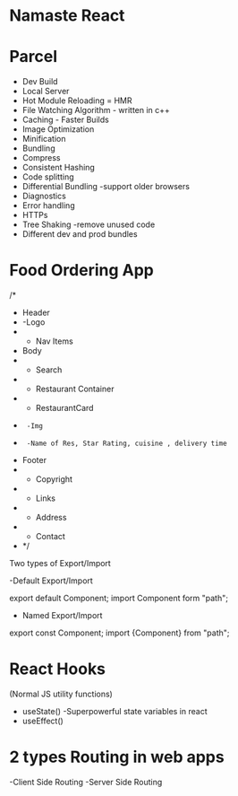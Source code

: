# Namaste React

# Parcel

- Dev Build
- Local Server
- Hot Module Reloading = HMR
- File Watching Algorithm - written in c++
- Caching - Faster Builds
- Image Optimization
- Minification
- Bundling
- Compress
- Consistent Hashing
- Code splitting
- Differential Bundling -support older browsers
- Diagnostics
- Error handling
- HTTPs
- Tree Shaking -remove unused code
- Different dev and prod bundles

# Food Ordering App

/\*

- Header
- -Logo
- - Nav Items
- Body
- - Search
- - Restaurant Container
- - RestaurantCard
-      -Img
-      -Name of Res, Star Rating, cuisine , delivery time
- Footer
- - Copyright
- - Links
- - Address
- - Contact
- \*/

Two types of Export/Import

-Default Export/Import

export default Component;
import Component form "path";

- Named Export/Import

export const Component;
import {Component} from "path";

# React Hooks

(Normal JS utility functions)

- useState() -Superpowerful state variables in react
- useEffect()

# 2 types Routing in web apps

-Client Side Routing
-Server Side Routing
